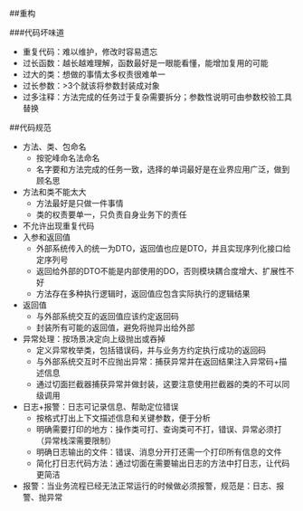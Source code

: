 ##重构


###代码坏味道

* 重复代码：难以维护，修改时容易遗忘
* 过长函数：越长越难理解，函数最好是一眼能看懂，能增加复用的可能
* 过大的类：想做的事情太多权责很难单一
* 过长参数：>3个就该将参数封装成对象
* 过多注释：方法完成的任务过于复杂需要拆分；参数性说明可由参数校验工具替换



##代码规范

* 方法、类、包命名
	* 按驼峰命名法命名
	* 名字要和方法完成的任务一致，选择的单词最好是在业界应用广泛，做到顾名思
* 方法和类不能太大
	* 方法最好是只做一件事情
	* 类的权责要单一，只负责自身业务下的责任
* 不允许出现重复代码
* 入参和返回值
	* 外部系统传入的统一为DTO，返回值也应是DTO，并且实现序列化接口给定序列号
	* 返回给外部的DTO不能是内部使用的DO，否则模块耦合度增大、扩展性不好
	* 方法存在多种执行逻辑时，返回值应包含实际执行的逻辑结果
* 返回值
	* 与外部系统交互的返回值应该约定返回码
	* 封装所有可能的返回值，避免将抛异出给外部
* 异常处理：按场景决定向上级抛出或吞掉
	* 定义异常枚举类，包括错误码，并与业务方约定执行成功的返回码
	* 与外部系统交互时不应抛出异常：捕获异常并在返回结果注入异常码+描述信息
	* 通过切面拦截器捕获异常并做封装，这要注意使用拦截器的类的不可以同级调用
* 日志+报警：日志可记录信息、帮助定位错误
	* 按格式打出上下文描述信息和关键参数，便于分析
	* 明确需要打印的地方：操作类可打、查询类可不打，错误、异常必须打（异常栈深需要限制）
	* 明确日志输出的文件：错误、消息分开打还需一个打印所有信息的文件
	* 简化打日志代码方法：通过切面在需要输出日志的方法中打日志，让代码更简洁
* 报警：当业务流程已经无法正常运行的时候做必须报警，规范是：日志、报警、抛异常
 